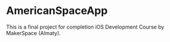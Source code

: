 # AmericanSpaceApp

This is a final project for completion iOS Development Course by MakerSpace (Almaty).
